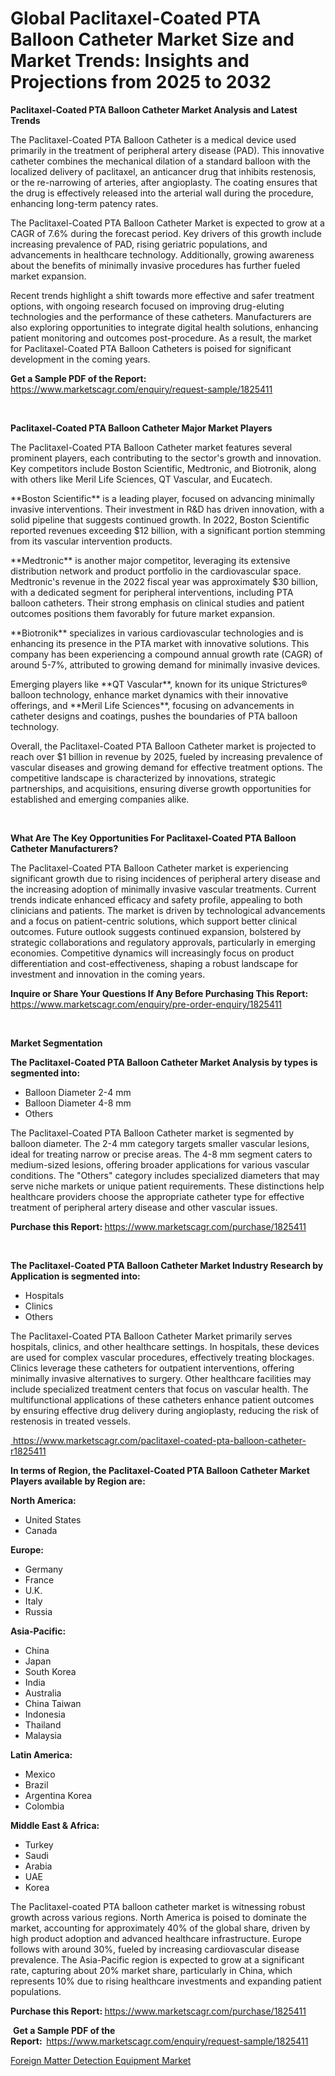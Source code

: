 <p><h1>Global Paclitaxel-Coated PTA Balloon Catheter Market Size and Market Trends: Insights and Projections from 2025 to 2032</h1></p><p><strong>Paclitaxel-Coated PTA Balloon Catheter Market Analysis and Latest Trends</strong></p>
<p><p>The Paclitaxel-Coated PTA Balloon Catheter is a medical device used primarily in the treatment of peripheral artery disease (PAD). This innovative catheter combines the mechanical dilation of a standard balloon with the localized delivery of paclitaxel, an anticancer drug that inhibits restenosis, or the re-narrowing of arteries, after angioplasty. The coating ensures that the drug is effectively released into the arterial wall during the procedure, enhancing long-term patency rates.</p><p>The Paclitaxel-Coated PTA Balloon Catheter Market is expected to grow at a CAGR of 7.6% during the forecast period. Key drivers of this growth include increasing prevalence of PAD, rising geriatric populations, and advancements in healthcare technology. Additionally, growing awareness about the benefits of minimally invasive procedures has further fueled market expansion. </p><p>Recent trends highlight a shift towards more effective and safer treatment options, with ongoing research focused on improving drug-eluting technologies and the performance of these catheters. Manufacturers are also exploring opportunities to integrate digital health solutions, enhancing patient monitoring and outcomes post-procedure. As a result, the market for Paclitaxel-Coated PTA Balloon Catheters is poised for significant development in the coming years.</p></p>
<p><strong>Get a Sample PDF of the Report:&nbsp;</strong> <a href="https://www.marketscagr.com/enquiry/request-sample/1825411?utm_campaign=2924&utm_medium=2&utm_source=Github&utm_content=ia&utm_term=05032025&utm_id=paclitaxel-coated-pta-balloon-catheter">https://www.marketscagr.com/enquiry/request-sample/1825411</a></p>
<p>&nbsp;</p>
<p><strong>Paclitaxel-Coated PTA Balloon Catheter Major Market Players</strong></p>
<p><p>The Paclitaxel-Coated PTA Balloon Catheter market features several prominent players, each contributing to the sector's growth and innovation. Key competitors include Boston Scientific, Medtronic, and Biotronik, along with others like Meril Life Sciences, QT Vascular, and Eucatech.</p><p>**Boston Scientific** is a leading player, focused on advancing minimally invasive interventions. Their investment in R&D has driven innovation, with a solid pipeline that suggests continued growth. In 2022, Boston Scientific reported revenues exceeding $12 billion, with a significant portion stemming from its vascular intervention products.</p><p>**Medtronic** is another major competitor, leveraging its extensive distribution network and product portfolio in the cardiovascular space. Medtronic's revenue in the 2022 fiscal year was approximately $30 billion, with a dedicated segment for peripheral interventions, including PTA balloon catheters. Their strong emphasis on clinical studies and patient outcomes positions them favorably for future market expansion.</p><p>**Biotronik** specializes in various cardiovascular technologies and is enhancing its presence in the PTA market with innovative solutions. This company has been experiencing a compound annual growth rate (CAGR) of around 5-7%, attributed to growing demand for minimally invasive devices.</p><p>Emerging players like **QT Vascular**, known for its unique Strictures® balloon technology, enhance market dynamics with their innovative offerings, and **Meril Life Sciences**, focusing on advancements in catheter designs and coatings, pushes the boundaries of PTA balloon technology.</p><p>Overall, the Paclitaxel-Coated PTA Balloon Catheter market is projected to reach over $1 billion in revenue by 2025, fueled by increasing prevalence of vascular diseases and growing demand for effective treatment options. The competitive landscape is characterized by innovations, strategic partnerships, and acquisitions, ensuring diverse growth opportunities for established and emerging companies alike.</p></p>
<p>&nbsp;</p>
<p><strong>What Are The Key Opportunities For Paclitaxel-Coated PTA Balloon Catheter Manufacturers?</strong></p>
<p><p>The Paclitaxel-Coated PTA Balloon Catheter market is experiencing significant growth due to rising incidences of peripheral artery disease and the increasing adoption of minimally invasive vascular treatments. Current trends indicate enhanced efficacy and safety profile, appealing to both clinicians and patients. The market is driven by technological advancements and a focus on patient-centric solutions, which support better clinical outcomes. Future outlook suggests continued expansion, bolstered by strategic collaborations and regulatory approvals, particularly in emerging economies. Competitive dynamics will increasingly focus on product differentiation and cost-effectiveness, shaping a robust landscape for investment and innovation in the coming years.</p></p>
<p><strong>Inquire or Share Your Questions If Any Before Purchasing This Report:</strong> <a href="https://www.marketscagr.com/enquiry/pre-order-enquiry/1825411?utm_campaign=2924&utm_medium=2&utm_source=Github&utm_content=ia&utm_term=05032025&utm_id=paclitaxel-coated-pta-balloon-catheter">https://www.marketscagr.com/enquiry/pre-order-enquiry/1825411</a></p>
<p>&nbsp;</p>
<p><strong>Market Segmentation</strong></p>
<p><strong>The Paclitaxel-Coated PTA Balloon Catheter Market Analysis by types is segmented into:</strong></p>
<p><ul><li>Balloon Diameter 2-4 mm</li><li>Balloon Diameter 4-8 mm</li><li>Others</li></ul></p>
<p><p>The Paclitaxel-Coated PTA Balloon Catheter market is segmented by balloon diameter. The 2-4 mm category targets smaller vascular lesions, ideal for treating narrow or precise areas. The 4-8 mm segment caters to medium-sized lesions, offering broader applications for various vascular conditions. The "Others" category includes specialized diameters that may serve niche markets or unique patient requirements. These distinctions help healthcare providers choose the appropriate catheter type for effective treatment of peripheral artery disease and other vascular issues.</p></p>
<p><strong>Purchase this Report:&nbsp;</strong><a href="https://www.marketscagr.com/purchase/1825411?utm_campaign=2924&utm_medium=2&utm_source=Github&utm_content=ia&utm_term=05032025&utm_id=paclitaxel-coated-pta-balloon-catheter">https://www.marketscagr.com/purchase/1825411</a></p>
<p>&nbsp;</p>
<p><strong>The Paclitaxel-Coated PTA Balloon Catheter Market Industry Research by Application is segmented into:</strong></p>
<p><ul><li>Hospitals</li><li>Clinics</li><li>Others</li></ul></p>
<p><p>The Paclitaxel-Coated PTA Balloon Catheter Market primarily serves hospitals, clinics, and other healthcare settings. In hospitals, these devices are used for complex vascular procedures, effectively treating blockages. Clinics leverage these catheters for outpatient interventions, offering minimally invasive alternatives to surgery. Other healthcare facilities may include specialized treatment centers that focus on vascular health. The multifunctional applications of these catheters enhance patient outcomes by ensuring effective drug delivery during angioplasty, reducing the risk of restenosis in treated vessels.</p></p>
<p><a href="https://www.marketscagr.com/paclitaxel-coated-pta-balloon-catheter-r1825411?utm_campaign=2924&utm_medium=2&utm_source=Github&utm_content=ia&utm_term=05032025&utm_id=paclitaxel-coated-pta-balloon-catheter">&nbsp;https://www.marketscagr.com/paclitaxel-coated-pta-balloon-catheter-r1825411</a></p>
<p><strong>In terms of Region, the Paclitaxel-Coated PTA Balloon Catheter Market Players available by Region are:</strong></p>
<p>
    <p> <strong> North America: </strong>
        <ul>
            <li>United States</li>
            <li>Canada</li>
        </ul>
        </p> 
    <p> <strong> Europe: </strong>
        <ul>
            <li>Germany</li>
            <li>France</li>
            <li>U.K.</li>
            <li>Italy</li>
            <li>Russia</li>
        </ul>
        </p> 
    <p> <strong> Asia-Pacific: </strong>
        <ul>
            <li>China</li>
            <li>Japan</li>
            <li>South Korea</li>
            <li>India</li>
            <li>Australia</li>
            <li>China Taiwan</li>
            <li>Indonesia</li>
            <li>Thailand</li>
            <li>Malaysia</li>
        </ul>
        </p> 
    <p> <strong> Latin America: </strong>
        <ul>
            <li>Mexico</li>
            <li>Brazil</li>
            <li>Argentina Korea</li>
            <li>Colombia</li>
        </ul>
        </p> 
    <p> <strong> Middle East & Africa: </strong>
        <ul>
            <li>Turkey</li>
            <li>Saudi</li>
            <li>Arabia</li>
            <li>UAE</li>
            <li>Korea</li>
        </ul>
    </p>
    </p>
<p><p>The Paclitaxel-coated PTA balloon catheter market is witnessing robust growth across various regions. North America is poised to dominate the market, accounting for approximately 40% of the global share, driven by high product adoption and advanced healthcare infrastructure. Europe follows with around 30%, fueled by increasing cardiovascular disease prevalence. The Asia-Pacific region is expected to grow at a significant rate, capturing about 20% market share, particularly in China, which represents 10% due to rising healthcare investments and expanding patient populations.</p></p>
<p><strong>Purchase this Report: </strong><a href="https://www.marketscagr.com/purchase/1825411?utm_campaign=2924&utm_medium=2&utm_source=Github&utm_content=ia&utm_term=05032025&utm_id=paclitaxel-coated-pta-balloon-catheter">https://www.marketscagr.com/purchase/1825411</a></p>
<p>&nbsp;<strong>Get a Sample PDF of the Report:&nbsp;&nbsp;</strong><a href="https://www.marketscagr.com/enquiry/request-sample/1825411?utm_campaign=2924&utm_medium=2&utm_source=Github&utm_content=ia&utm_term=05032025&utm_id=paclitaxel-coated-pta-balloon-catheter">https://www.marketscagr.com/enquiry/request-sample/1825411</a></p>
<p><strong></strong></p>
<p><p><a href="https://github.com/xtysizov/Market-Research-Report-List-1/blob/main/foreign-matter-detection-equipment-market.md?utm_campaign=2924&utm_medium=2&utm_source=Github&utm_content=ia&utm_term=05032025&utm_id=paclitaxel-coated-pta-balloon-catheter">Foreign Matter Detection Equipment Market</a></p></p>